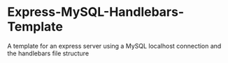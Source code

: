 # Express-MySQL-Handlebars-Template
A template for an express server using a MySQL localhost connection and the handlebars file structure
